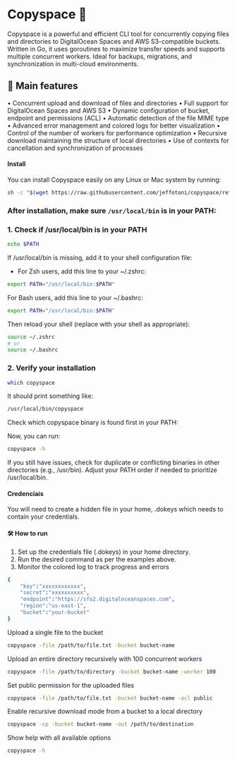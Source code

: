 # Copyspace 🚀

Copyspace is a powerful and efficient CLI tool for concurrently copying files and directories to DigitalOcean Spaces and AWS S3-compatible buckets. Written in Go, it uses goroutines to maximize transfer speeds and supports multiple concurrent workers. Ideal for backups, migrations, and synchronization in multi-cloud environments.

## 🌟 Main features

• Concurrent upload and download of files and directories
• Full support for DigitalOcean Spaces and AWS S3
• Dynamic configuration of bucket, endpoint and permissions (ACL)
• Automatic detection of the file MIME type
• Advanced error management and colored logs for better visualization
• Control of the number of workers for performance optimization
• Recursive download maintaining the structure of local directories
• Use of contexts for cancellation and synchronization of processes

#### Install

You can install Copyspace easily on any Linux or Mac system by running:

```bash
sh -c "$(wget https://raw.githubusercontent.com/jeffotoni/copyspace/refs/heads/master/v1/install.sh -O -)"
```

### **After installation, make sure `/usr/local/bin` is in your PATH:**

### 1. Check if /usr/local/bin is in your PATH
```bash
echo $PATH
```

If /usr/local/bin is missing, add it to your shell configuration file:
 - For Zsh users, add this line to your ~/.zshrc:

```bash
export PATH="/usr/local/bin:$PATH"
```

For Bash users, add this line to your ~/.bashrc:
```bash
export PATH="/usr/local/bin:$PATH"
```

Then reload your shell (replace with your shell as appropriate):
```bash
source ~/.zshrc
# or
source ~/.bashrc
```

### 2. Verify your installation
```bash
which copyspace
```

It should print something like:
```bash
/usr/local/bin/copyspace
```

Check which copyspace binary is found first in your PATH:

Now, you can run:
```bash
copyspace -h
```

If you still have issues, check for duplicate or conflicting binaries in other directories (e.g., /usr/bin).
Adjust your PATH order if needed to prioritize /usr/local/bin.

#### Credenciais

You will need to create a hidden file in your home, .dokeys which needs to contain your credentials.

#### 🛠️ How to run
1. Set up the credentials file (.dokeys) in your home directory.
2. Run the desired command as per the examples above.
3. Monitor the colored log to track progress and errors

```bash
{
    "key":"xxxxxxxxxxxx",
    "secret":"xxxxxxxxxx",
    "endpoint":"https://sfo2.digitaloceanspaces.com",
    "region":"us-east-1",
    "bucket":"your-bucket"
}
```

Upload a single file to the bucket
```bash
copyspace -file /path/to/file.txt -bucket bucket-name
```

Upload an entire directory recursively with 100 concurrent workers
```bash
copyspace -file /path/to/directory -bucket bucket-name -worker 100
```

Set public permission for the uploaded files
```bash
copyspace -file /path/to/file.txt -bucket bucket-name -acl public
```

Enable recursive download mode from a bucket to a local directory
```bash
copyspace -cp -bucket bucket-name -out /path/to/destination
```
Show help with all available options
```bash
copyspace -h
```